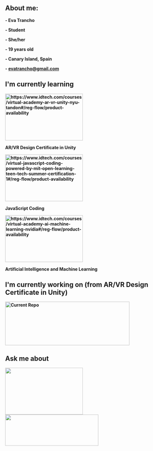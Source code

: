 <h2><b>About me:<b></h2>
<p>- Eva Trancho</p>
<p>- Student</p>
<p>- She/her</p>
<p>- 19 years old</p>
<p>- Canary Island, Spain</p>
<p>- <a href="mailto:evatrancho@gmail.com">evatrancho@gmail.com</a></p>


<h2>I'm currently learning</h2>
<img src="https://user-images.githubusercontent.com/77303061/178083134-609ed7ef-f547-4531-a6d5-b76abeec064a.png" width="250px" height="150px" alt= "https://www.idtech.com/courses/virtual-academy-ar-vr-unity-nyu-tandon#/reg-flow/product-availability"/>
<p>AR/VR Design Certificate in Unity</p>

<img src="https://user-images.githubusercontent.com/77303061/178085184-848a4276-5e6b-433e-8ba1-7358cb467bc4.png" width="250px" height="150px" alt="https://www.idtech.com/courses/virtual-javascript-coding-powered-by-mit-open-learning-teen-tech-summer-certification-1#/reg-flow/product-availability"/>
<p>JavaScript Coding</p>

<img src="https://user-images.githubusercontent.com/77303061/178085166-5beb19e2-0b24-4e2d-94a8-d093305a1714.png" width="250px" height="150px" alt="https://www.idtech.com/courses/virtual-academy-ai-machine-learning-nvidia#/reg-flow/product-availability"/>
<p>Artificial Intelligence and Machine Learning</p>


<h2>I'm currently working on (from AR/VR Design Certificate in Unity)</h2>
 <a href="https://github.com/etrancho/Discover-Things">  
  <img src="https://github-readme-stats.vercel.app/api/pin/?username=etrancho&repo=Discover-Things&theme=dark" alt="Current Repo" width="400px" height="140px"/>
 </a>


 <h2>Ask me about</h2>
<div class="row">
 <a href="https://unity.com/es">
  <img src="https://user-images.githubusercontent.com/77303061/178077667-73cc3d3f-f59b-4e91-8012-3c42b5dce1d5.png" width="250px" height="150px" />
 </a>
 <a href="https://www.aseprite.org/">
  <img src="https://user-images.githubusercontent.com/77303061/178077878-11e8ea90-b648-4d8d-9250-e31d1c1bfb55.png" width="300px" height="100px"/>
 </a>
</div>
 


